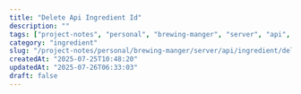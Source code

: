 ```yaml
---
title: "Delete Api Ingredient Id"
description: ""
tags: ["project-notes", "personal", "brewing-manger", "server", "api", "ingredient"]
category: "ingredient"
slug: "/project-notes/personal/brewing-manger/server/api/ingredient/delete_api_ingredient_id.md"
createdAt: "2025-07-25T10:48:20"
updatedAt: "2025-07-26T06:33:03"
draft: false
---
```

